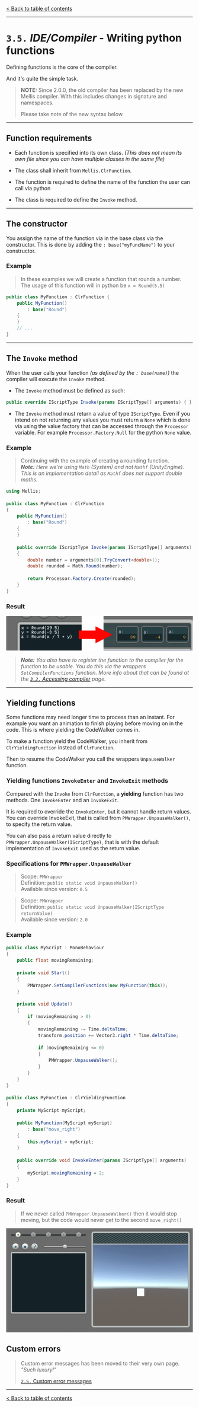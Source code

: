 [&lt; Back to table of contents](/README.md)

---

# `3.5.` _IDE/Compiler_ - **Writing python functions**

Defining functions is the core of the compiler.

And it's quite the simple task.

> **NOTE:** Since 2.0.0, the old compiler has been replaced by the new Mellis compiler.
> With this includes changes in signature and namespaces.
>
> Please take note of the new syntax below.

---

## Function requirements

- Each function is specified into its own class. _(This does not mean its own file since you can have multiple classes in the same file)_

- The class shall inherit from `Mellis.ClrFunction`.
- The function is required to define the name of the function the user can call via python
- The class is required to define the `Invoke` method.

---

## The constructor

You assign the name of the function via in the base class via the constructor.
This is done by adding the `: base("myFuncName")` to your constructor.

### Example

> In these examples we will create a function that rounds a number.  
> The usage of this function will in python be `x = Round(5.5)`

```CS
public class MyFunction : ClrFunction {
    public MyFunction()
        : base("Round")
    {
    }
    // ...
}
```

---

## The `Invoke` method

When the user calls your function _(as defined by the `: base(name)`)_ the compiler will execute the `Invoke` method.

- The `Invoke` method must be defined as such:

```CS
public override IScriptType Invoke(params IScriptType[] arguments) { }
```

- The `Invoke` method must return a value of type `IScriptType`.
Even if you intend on not returning any values you must return a `None` which is done via using the value factory that can be accessed through the `Processor` variable. For example `Processor.Factory.Null` for the python `None` value.

### Example

> Continuing with the example of creating a rounding function.  
> _**Note:** Here we're using `Math` (System) and not `Mathf` (UnityEngine). This is an implementation detail as `Mathf` does not support double maths._

```CS
using Mellis;

public class MyFunction : ClrFunction
{
    public MyFunction()
        : base("Round")
    {
    }

    public override IScriptType Invoke(params IScriptType[] arguments)
    {
        double number = arguments[0].TryConvert<double>();
        double rounded = Math.Round(number);

        return Processor.Factory.Create(rounded);
    }
}
```

### Result

![Rounding function in action](/images/roundfunc-example.png)

> _**Note:** You also have to register the function to the compiler for the function to be usable. You do this via the wrappers `SetCompilerFunctions` function. More info about that can be found at the [`3.2.`&nbsp;Accessing compiler](/content/3-compiler.md#setting-environment-functions) page._

---

## Yielding functions

Some functions may need longer time to process than an instant. For example you want an animation to finish playing before moving on in the code. This is where yielding the CodeWalker comes in.

To make a function yield the CodeWalker, you inherit from `ClrYieldingFunction` instead of `ClrFunction`.

Then to resume the CodeWalker you call the wrappers `UnpauseWalker` function.

### Yielding functions `InvokeEnter` and `InvokeExit` methods

Compared with the `Invoke` from `ClrFunction`, a **yielding** function has two methods. One `InvokeEnter` and an `InvokeExit`.

It is required to override the `InvokeEnter`, but it cannot handle return values. You can override InvokeExit, that is called from `PMWrapper.UnpauseWalker()`, to specify the return value.

You can also pass a return value directly to `PMWrapper.UnpauseWalker(IScriptType)`, that is with the default implementation of `InvokeExit` used as the return value.

### Specifications for `PMWrapper.UnpauseWalker`

> Scope: `PMWrapper`  
> Definition: `public static void UnpauseWalker()`  
> Available since version: `0.5`  

> Scope: `PMWrapper`  
> Definition: `public static void UnpauseWalker(IScriptType returnValue)`  
> Available since version: `2.0`  

### Example

```CS
public class MyScript : MonoBehaviour
{
    public float movingRemaining;

    private void Start()
    {
        PMWrapper.SetCompilerFunctions(new MyFunction(this));
    }

    private void Update()
    {
        if (movingRemaining > 0)
        {
            movingRemaining -= Time.deltaTime;
            transform.position += Vector3.right * Time.deltaTime;

            if (movingRemaining <= 0)
            {
                PMWrapper.UnpauseWalker();
            }
        }
    }
}

public class MyFunction : ClrYieldingFunction
{
    private MyScript myScript;

    public MyFunction(MyScript myScript)
        : base("move_right")
    {
        this.myScript = myScript;
    }

    public override void InvokeEnter(params IScriptType[] arguments)
    {
        myScript.movingRemaining = 2;
    }
}
```

### Result

> If we never called `PMWrapper.UnpauseWalker()` then it would stop moving, but the code would never get to the second `move_right()`

![Walker pauses and waits until UnpauseWalker is called](/images/pausewalker-example.gif)

## Custom errors

> Custom error messages has been moved to their very own page. _"Such luxury!"_
>
> [`2.5.`&nbsp;Custom error messages](/content/2-errors.md)

---

[&lt; Back to table of contents](/README.md)

